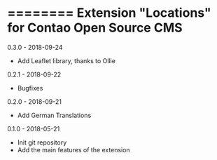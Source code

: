 ========
Extension "Locations" for Contao Open Source CMS
========

0.3.0 - 2018-09-24
- Add Leaflet library, thanks to Ollie

0.2.1 - 2018-09-22
- Bugfixes

0.2.0 - 2018-09-21
- Add German Translations

0.1.0 - 2018-05-21
- Init git repository
- Add the main features of the extension
